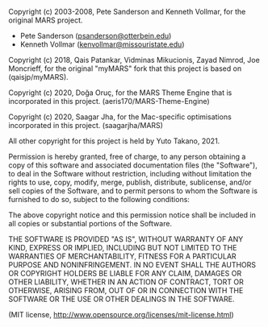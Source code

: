 Copyright (c) 2003-2008, Pete Sanderson and Kenneth Vollmar, for the
original MARS project.
- Pete Sanderson (psanderson@otterbein.edu)
- Kenneth Vollmar (kenvollmar@missouristate.edu)

Copyright (c) 2018, Qais Patankar, Vidminas Mikucionis, Zayad Nimrod,
Joe Moncrieff, for the original "myMARS" fork that this project is
based on (qaisjp/myMARS).

Copyright (c) 2020, Doğa Oruç, for the MARS Theme Engine that is
incorporated in this project. (aeris170/MARS-Theme-Engine)

Copyright (c) 2020, Saagar Jha, for the Mac-specific optimisations
incorporated in this project. (saagarjha/MARS)

All other copyright for this project is held by Yuto Takano, 2021.

Permission is hereby granted, free of charge, to any person obtaining
a copy of this software and associated documentation files (the
"Software"), to deal in the Software without restriction, including
without limitation the rights to use, copy, modify, merge, publish,
distribute, sublicense, and/or sell copies of the Software, and to
permit persons to whom the Software is furnished to do so, subject
to the following conditions:

The above copyright notice and this permission notice shall be
included in all copies or substantial portions of the Software.

THE SOFTWARE IS PROVIDED "AS IS", WITHOUT WARRANTY OF ANY KIND,
EXPRESS OR IMPLIED, INCLUDING BUT NOT LIMITED TO THE WARRANTIES OF
MERCHANTABILITY, FITNESS FOR A PARTICULAR PURPOSE AND NONINFRINGEMENT.
IN NO EVENT SHALL THE AUTHORS OR COPYRIGHT HOLDERS BE LIABLE FOR
ANY CLAIM, DAMAGES OR OTHER LIABILITY, WHETHER IN AN ACTION OF
CONTRACT, TORT OR OTHERWISE, ARISING FROM, OUT OF OR IN CONNECTION
WITH THE SOFTWARE OR THE USE OR OTHER DEALINGS IN THE SOFTWARE.

(MIT license, http://www.opensource.org/licenses/mit-license.html)
